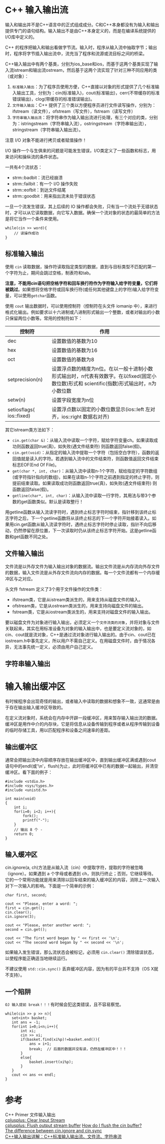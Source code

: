 # C++ 输入输出流

输入和输出并不是C++语言中的正式组成成分。C和C++本身都没有为输入和输出提供专门的语句结构。输入输出不是由C++本身定义的，而是在编译系统提供的I/O库中定义的。

C++ 的程序把输入和输出看做字节流。输入时，程序从输入流中抽取字节；输出时，程序将字节插入输出流中，流充当了程序和流源或流目标之间的桥梁。

C++输入输出中有两个基类，分别为ios_base和ios，而基于这两个基类实现了输入流istream和输出流ostream，然后基于这两个流实现了针对三种不同应用的类（或对象）：

1. `标准输入输出`：为了程序员使用方便，C++直接以对象的形式提供了几个标准输入输出工具，分别为：cin(标准输入)，cout(标准输出)，cerr(不带缓存的标准错误输出)，clog(带缓存的标准错误输出)。
2. `文件输入输出`：C++ 提供了三个类以方便程序员进行文件读写操作，分别为：ifstream（读文件），ofstream（写文件），fstream（读写文件）
3. `字符串输入输出流`：将字符串作为输入输出流进行处理，有三个对应的类，分别为：istringstream（字符串输入流），ostringstream（字符串输出流），stringstream（字符串输入输出流）。

注意 I/O 对象不能进行拷贝或者赋值操作！

I/O 操作一个与生俱来的问题是可能发生错误，I/O类定义了一些函数和标志，用来访问和操纵流的条件状态。

一共有4个流状态：

* strm::badbit：流已经崩溃
* strm::failbit：有一个 I/O 操作失败
* strm::eofbit：到达文件结尾
* strm::goodbit：用来指出流未处于错误状态

一旦一个流发生错误，其上后续的 IO 操作都会失败，只有当一个流处于无错状态时，才可以从它读取数据，向它写入数据。确保一个流对象的状态的最简单的方法是将它当作一个条件来使用。
    
    while(cin >> word){
        // 读操作成功
    }

## 标准输入输出

使用 `cin` 读取数据，操作符读取指定类型的数据，直到与目标类型不匹配的第一个字符为止，期间会跳过空格，制表符和tab。

**注意，不能用cin语句把空格字符和回车换行符作为字符输入给字符变量，它们将被跳过**。如果想将空格字符或回车换行符(或任何其他键盘上的字符)输入给字符变量，可以使用`getchar`函数。

使用 `cout` 输出数据时，可以使用控制符（控制符在头文件 iomanip 中），来进行格式化输出。例如要求以十六进制或八进制形式输出一个整数，或者对输出的小数只保留两位小数等。常用的控制符如下：

| 控制符 | 作用 |
| ------| ----|
| dec   | 设置数值的基数为10
| hex   | 设置数值的基数为16
| oct   | 设置数值的基数为8
| setprecision(n) | 设置浮点数的精度为n位。在以一般十进制小数形式输出时，n代表有效数字。在以fixed(固定小数位数)形式和 scientific(指数)形式输出时，n为小数位数
|setw(n) |设置字段宽度为n位
| setiosflags( ios::fixed) | 设置浮点数以固定的小数位数显示(ios::left 左对齐，ios::right 数据右对齐)

其它istream类方法如下：

* `cin.get(char &)`：从输入流中读取一个字符，赋给字符变量ch。如果读取成功则函数返回true(真)，如失败(遇文件结束符) 则函数返回false(假)。
* `cin.get(void)`：从指定的输入流中提取一个字符（包括空白字符），函数的返回值就是读入的字符。若遇到输入流中的文件结束符，则函数值返回文件结束标志EOF(End Of File)。
* `get(char *, int, char)`：从输入流中读取n-1个字符，赋给指定的字符数组(或字符指针指向的数组)，如果在读取n-1个字符之前遇到指定的终止字符，则提前结束读取。如果读取成功则函数返回true(真)，如失败(遇文件结束符) 则函数返回false(假)。
* `getline(char*, int, char)`：从输入流中读取一行字符，其用法与带3个参数的get函数类似。默认是读取整行！

用getline函数从输入流读字符时，遇到终止标志字符时结束，指针移到该终止标志字符之后，下一个getline函数将从该终止标志的下一个字符开始接着读入。如果用cin.get函数从输入流读字符时，遇终止标志字符时停止读取，指针不向后移动，仍然停留在原位置，下一次读取时仍从该终止标志字符开始。这是getline函数和get函数不同之处。

## 文件输入输出

文件流是以外存文件为输入输出对象的数据流。输出文件流是从内存流向外存文件的数据，输入文件流是从外存文件流向内存的数据。每一个文件流都有一个内存缓冲区与之对应。

头文件 fstream 定义了3个用于文件操作的文件类：

* ifstream类，它是从istream类派生的，用来支持从磁盘文件的输入。
* ofstream类，它是从ostream类派生的，用来支持向磁盘文件的输出。
* fstream类，它是从iostream类派生的，用来支持对磁盘文件的输入输出。

要以磁盘文件为对象进行输入输出，必须定义一个`文件流类的对象`，并将对象与文件关联起来。其实在用标准设备为对象的输入输出中，也是要定义流对象的，如cin、cout就是流对象，C++是通过流对象进行输入输出的。由于cin、cout已在iostream.h中事先定义，所以用户不需自己定义。在用磁盘文件时，由于情况各异，无法事先统一定义，必须由用户自己定义。



## 字符串输入输出


# 输入输出缓冲区

有时候程序会出现奇怪的输出，或者输入中读取的数据和想象不一致，这通常是由于存在输出输入缓冲区导致的。

在定义流对象时，系统会在内存中开辟一段缓冲区，用来暂存输入输出流的数据。缓冲区是用作中介的内存块，它是将信息从设备传输到程序或者从程序传输到设备的临时存储工具，用以匹配程序和设备之间速率的差距。

## 输出缓冲区

通常会把输出流中内容顺序存放在输出缓冲区中，直到输出缓冲区满或遇到cout语句中的endl(或'\n'，flush)为止，此时将缓冲区中已有的数据一起输出，并清空缓冲区。看下面的例子：

    #include <stdio.h>
    #include <sys/types.h>
    #include <unistd.h>
    
    int main(void)
    {
        int i;
        for(i=0; i<2; i++){
            fork();
            printf("-");
        }
        // 输出 8 个 -
        return 0;
    }


## 输入缓冲区

cin.ignore(a, ch)方法是从输入流（cin）中提取字符，提取的字符被忽略（ignore）。如果遇到 a 个字母或者遇到 ch，则执行终止；否则，它继续等待。它的一个常用功能就是用来清除以回车结束的输入缓冲区的内容，消除上一次输入对下一次输入的影响。下面是一个简单的示例：

    char first, second;

    cout << "Please, enter a word: ";
    first = cin.get();
    cin.clear();
    cin.ignore(3);

    cout << "Please, enter another word: ";
    second = cin.get();

    cout << "The first word began by " << first << '\n';
    cout << "The second word began by " << second << '\n';

如果输入发生错误，那么流状态会被标记，必须用 `cin.clear()` 清除错误状态，以使程序能正确适当地继续运行。

不建议使用 `std::cin.sync()` 丢弃缓冲区内容，因为有的平台并不支持（OS X就不支持）。

## 一个陷阱

`OJ 输入提前 break！！！`有时候会犯这类错误，且不容易察觉。
 
    while(cin >> p >> n){
       set<int> basket;
       int ans = -1;
       for(int i=0;i<n;i++){
           int xi;
           cin >> xi;
           if(basket.find(xi%p)!=basket.end()){
               ans = i+1;
               break;  // 后面的数据并没有读，仍然在缓冲区中！！！
           }
           else{
               basket.insert(xi%p);
           }
       }
       cout << ans << endl;
    }

# 参考  
C++ Primer 文件输入输出  
[cplusplus: Clear Input Stream](http://www.cplusplus.com/forum/beginner/48568/)  
[cplusplus: Flush output stream buffer](http://www.cplusplus.com/reference/ostream/ostream/flush/) 
[How do I flush the cin buffer?](http://stackoverflow.com/questions/257091/how-do-i-flush-the-cin-buffer)  
[The difference between cin.ignore and cin.sync](http://stackoverflow.com/questions/10585392/the-difference-between-cin-ignore-and-cin-sync)  
[C++输入输出详解：C++标准输入输出流、文件流、字符串流](http://c.biancheng.net/cpp/biancheng/cpp/rumen_13/)


